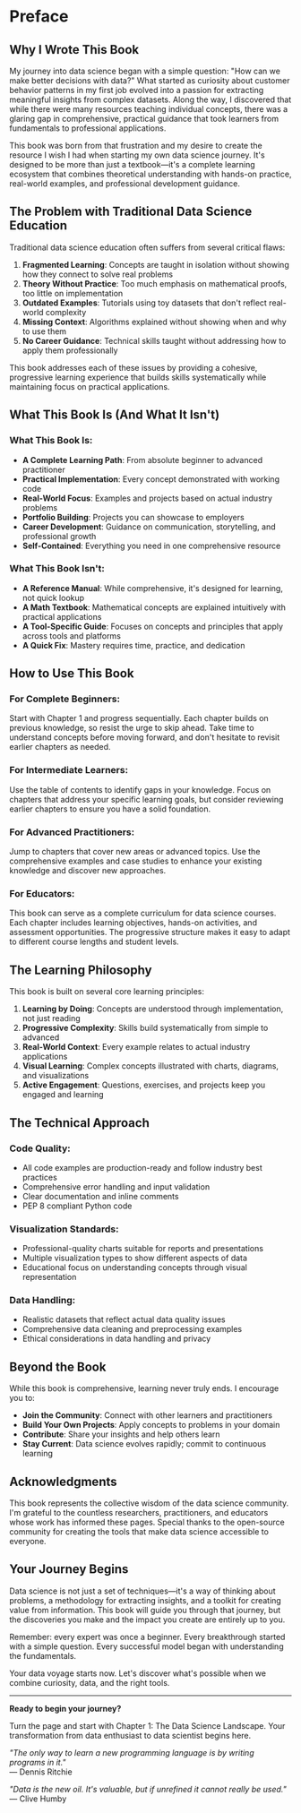 # Preface

## Why I Wrote This Book

My journey into data science began with a simple question: "How can we make better decisions with data?" What started as curiosity about customer behavior patterns in my first job evolved into a passion for extracting meaningful insights from complex datasets. Along the way, I discovered that while there were many resources teaching individual concepts, there was a glaring gap in comprehensive, practical guidance that took learners from fundamentals to professional applications.

This book was born from that frustration and my desire to create the resource I wish I had when starting my own data science journey. It's designed to be more than just a textbook—it's a complete learning ecosystem that combines theoretical understanding with hands-on practice, real-world examples, and professional development guidance.

## The Problem with Traditional Data Science Education

Traditional data science education often suffers from several critical flaws:

1. **Fragmented Learning**: Concepts are taught in isolation without showing how they connect to solve real problems
2. **Theory Without Practice**: Too much emphasis on mathematical proofs, too little on implementation
3. **Outdated Examples**: Tutorials using toy datasets that don't reflect real-world complexity
4. **Missing Context**: Algorithms explained without showing when and why to use them
5. **No Career Guidance**: Technical skills taught without addressing how to apply them professionally

This book addresses each of these issues by providing a cohesive, progressive learning experience that builds skills systematically while maintaining focus on practical applications.

## What This Book Is (And What It Isn't)

### What This Book Is:

- **A Complete Learning Path**: From absolute beginner to advanced practitioner
- **Practical Implementation**: Every concept demonstrated with working code
- **Real-World Focus**: Examples and projects based on actual industry problems
- **Portfolio Building**: Projects you can showcase to employers
- **Career Development**: Guidance on communication, storytelling, and professional growth
- **Self-Contained**: Everything you need in one comprehensive resource

### What This Book Isn't:

- **A Reference Manual**: While comprehensive, it's designed for learning, not quick lookup
- **A Math Textbook**: Mathematical concepts are explained intuitively with practical applications
- **A Tool-Specific Guide**: Focuses on concepts and principles that apply across tools and platforms
- **A Quick Fix**: Mastery requires time, practice, and dedication

## How to Use This Book

### For Complete Beginners:

Start with Chapter 1 and progress sequentially. Each chapter builds on previous knowledge, so resist the urge to skip ahead. Take time to understand concepts before moving forward, and don't hesitate to revisit earlier chapters as needed.

### For Intermediate Learners:

Use the table of contents to identify gaps in your knowledge. Focus on chapters that address your specific learning goals, but consider reviewing earlier chapters to ensure you have a solid foundation.

### For Advanced Practitioners:

Jump to chapters that cover new areas or advanced topics. Use the comprehensive examples and case studies to enhance your existing knowledge and discover new approaches.

### For Educators:

This book can serve as a complete curriculum for data science courses. Each chapter includes learning objectives, hands-on activities, and assessment opportunities. The progressive structure makes it easy to adapt to different course lengths and student levels.

## The Learning Philosophy

This book is built on several core learning principles:

1. **Learning by Doing**: Concepts are understood through implementation, not just reading
2. **Progressive Complexity**: Skills build systematically from simple to advanced
3. **Real-World Context**: Every example relates to actual industry applications
4. **Visual Learning**: Complex concepts illustrated with charts, diagrams, and visualizations
5. **Active Engagement**: Questions, exercises, and projects keep you engaged and learning

## The Technical Approach

### Code Quality:

- All code examples are production-ready and follow industry best practices
- Comprehensive error handling and input validation
- Clear documentation and inline comments
- PEP 8 compliant Python code

### Visualization Standards:

- Professional-quality charts suitable for reports and presentations
- Multiple visualization types to show different aspects of data
- Educational focus on understanding concepts through visual representation

### Data Handling:

- Realistic datasets that reflect actual data quality issues
- Comprehensive data cleaning and preprocessing examples
- Ethical considerations in data handling and privacy

## Beyond the Book

While this book is comprehensive, learning never truly ends. I encourage you to:

- **Join the Community**: Connect with other learners and practitioners
- **Build Your Own Projects**: Apply concepts to problems in your domain
- **Contribute**: Share your insights and help others learn
- **Stay Current**: Data science evolves rapidly; commit to continuous learning

## Acknowledgments

This book represents the collective wisdom of the data science community. I'm grateful to the countless researchers, practitioners, and educators whose work has informed these pages. Special thanks to the open-source community for creating the tools that make data science accessible to everyone.

## Your Journey Begins

Data science is not just a set of techniques—it's a way of thinking about problems, a methodology for extracting insights, and a toolkit for creating value from information. This book will guide you through that journey, but the discoveries you make and the impact you create are entirely up to you.

Remember: every expert was once a beginner. Every breakthrough started with a simple question. Every successful model began with understanding the fundamentals.

Your data voyage starts now. Let's discover what's possible when we combine curiosity, data, and the right tools.

---

**Ready to begin your journey?**

Turn the page and start with Chapter 1: The Data Science Landscape. Your transformation from data enthusiast to data scientist begins here.

_"The only way to learn a new programming language is by writing programs in it."_  
— Dennis Ritchie

_"Data is the new oil. It's valuable, but if unrefined it cannot really be used."_  
— Clive Humby
